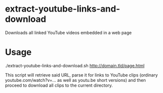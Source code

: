 extract-youtube-links-and-download
==================================

Downloads all linked YouTube videos embedded in a web page

Usage
=====
./extract-youtube-links-and-download.sh http://domain.tld/page.html

This script will retrieve said URL, parse it for links to YouTube clips (ordinary youtube.com/watch?v=... as well as youtu.be short versions) and then proceed to download all clips to the current directory.
